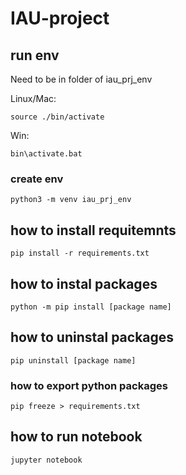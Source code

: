 # IAU-project

## run env 
Need to be in folder of iau_prj_env

Linux/Mac: 
```
source ./bin/activate
```
Win: 
```
bin\activate.bat
```

### create env
```
python3 -m venv iau_prj_env 
```

## how to install requitemnts
```
pip install -r requirements.txt
```

## how to instal packages
```
python -m pip install [package name]
```

## how to uninstal packages
```
pip uninstall [package name]
```

### how to export python packages
```
pip freeze > requirements.txt
```

## how to run notebook
```
jupyter notebook
```

